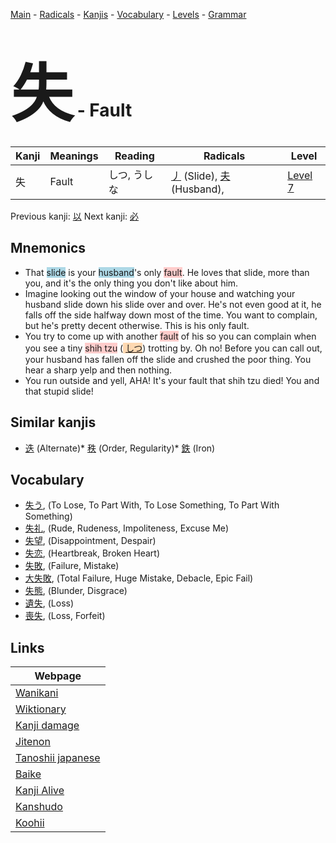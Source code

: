 <style> bigfont {font-size: 100px}</style>
[Main](../README.md) -
[Radicals](../radicals.md) -
[Kanjis](../kanjis.md) -
[Vocabulary](../vocabulary.md) -
[Levels](../levels.md) -
[Grammar](../grammar.md)
# <bigfont> 失</bigfont> - Fault 

| Kanji | Meanings | Reading | Radicals | Level |
| --- | --- | --- | --- | --- |
| 失 | Fault | しつ, うしな | [丿](../radicals/丿.md) (Slide), [夫](../radicals/夫.md) (Husband),  | [Level 7](../levels/wk_level7.md) |

Previous kanji: [以](以.md) Next kanji: [必](必.md) 

## Mnemonics
 * That <span style="background-color:#ADD8E6"> slide</span> is your <span style="background-color:#ADD8E6"> husband</span>'s only <span style="background-color:#ffcccb"> fault</span>. He loves that slide, more than you, and it's the only thing you don't like about him.
* Imagine looking out the window of your house and watching your husband slide down his slide over and over. He's not even good at it, he falls off the side halfway down most of the time. You want to complain, but he's pretty decent otherwise. This is his only fault.
* You try to come up with another <span style="background-color:#ffcccb"> fault</span> of his so you can complain when you see a tiny <span style="background-color:#ffcccb"> shih tzu</span> (<span style="background-color:#fed8b1"> [しつ](https://jisho.org/search/しつ)</span>) trotting by. Oh no! Before you can call out, your husband has fallen off the slide and crushed the poor thing. You hear a sharp yelp and then nothing.
* You run outside and yell, AHA! It's your fault that shih tzu died! You and that stupid slide!


## Similar kanjis
 * [迭](迭.md) (Alternate)* [秩](秩.md) (Order, Regularity)* [鉄](鉄.md) (Iron)


## Vocabulary
 * [失う](../vocabulary/失.md), (To Lose, To Part With, To Lose Something, To Part With Something)
* [失礼](../vocabulary/失.md), (Rude, Rudeness, Impoliteness, Excuse Me)
* [失望](../vocabulary/失.md), (Disappointment, Despair)
* [失恋](../vocabulary/失.md), (Heartbreak, Broken Heart)
* [失敗](../vocabulary/失.md), (Failure, Mistake)
* [大失敗](../vocabulary/失.md), (Total Failure, Huge Mistake, Debacle, Epic Fail)
* [失態](../vocabulary/失.md), (Blunder, Disgrace)
* [遺失](../vocabulary/失.md), (Loss)
* [喪失](../vocabulary/失.md), (Loss, Forfeit)



## Links 

| Webpage |
| --- |
| [Wanikani          ](https://www.wanikani.com/kanji/失) |
| [Wiktionary        ](https://en.wiktionary.org/wiki/失) |
| [Kanji damage      ](http://www.kanjidamage.com/kanji/search?utf8=✓&q=失) |
| [Jitenon           ](https://jitenon.com/kanji/失) |
| [Tanoshii japanese ](https://www.tanoshiijapanese.com/dictionary/kanji.cfm?k=失) |
| [Baike             ](https://baike.baidu.com/item/失) |
| [Kanji Alive       ](https://app.kanjialive.com/失) |
| [Kanshudo          ](https://www.kanshudo.com/searchmn?q=失) |
| [Koohii            ](https://kanji.koohii.com/study/kanji/失) |
